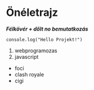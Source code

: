 # Önéletrajz

***Félkövér + dőlt no bemutatkozás***

`console.log("Hello Projekt!")`

1. webprogramozas
2. javascript

- foci
- clash royale
- cigi